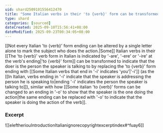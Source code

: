 ```yaml
---
uid: shard2509101556412470
title: "Some Italian verbs in their 'to {verb}' form can be transformed to indicate that the doer is the person the speaker is talking to by replacing the'to {verb}' form ending with '-i'"
type: shard
categories: [sourced]
dateCreated: 2025-09-10T15:56:41+08:00
dateModified: 2025-09-23T00:34:05+08:00
---
```

[[Not every Italian 'to {verb}' form ending can be altered by a single letter alone to mark the subject who does the action.|Some]] Italian verbs in their [[The 'to {verb}' verb form in Italian is indicated by '-are', '-ere' or '-ire' at the verb's ending|'to {verb}' form]] can be transformed to indicate that the doer is the person the speaker is talking to by replacing the 'to {verb}' form ending with [[Some Italian verbs that end in '-i' indicates 'you'|'-i']] (as the [[In Italian, verbs ending in '-i' indicate that the speaker is addressing the person he is speaking to|ending '-i' indicates the person the speaker is talking to]]), similar with how [[Some italian 'to {verb}' forms can be changed to an ending in '-o' to show that the speaker is the one doing the action|the same ending can be replaced with '-o' to indicate that the speaker is doing the action of the verb]]. 

### Excerpt
![[eleftheriouIntroductionItalianignorecopyrightexcerptindex#^fuay6]]